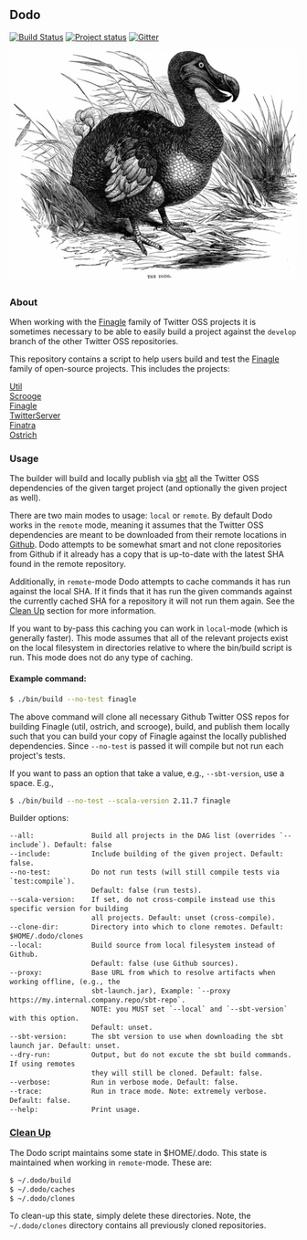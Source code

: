 ## Dodo

[![Build Status](https://secure.travis-ci.org/twitter/dodo.png?branch=develop)](http://travis-ci.org/twitter/dodo?branch=develop)
[![Project status](https://img.shields.io/badge/status-active-brightgreen.svg)](#status)
[![Gitter](https://badges.gitter.im/Join%20Chat.svg)](https://gitter.im/twitter/finagle)

<img src="./dodo-bird.jpeg"/>

### About

When working with the [Finagle][finagle] family of Twitter OSS projects it is sometimes necessary to be able to easily build a project against the `develop` branch of the other Twitter OSS repositories.

This repository contains a script to help users build and test the [Finagle][finagle] family of open-source projects. This includes the projects:

[Util][util]  
[Scrooge][scrooge]  
[Finagle][finagle]  
[TwitterServer][twitter-server]  
[Finatra][finatra]  
[Ostrich][ostrich]  

### Usage

The builder will build and locally publish via [sbt][sbt] all the Twitter OSS dependencies of the given target project (and optionally the given project as well). 

There are two main modes to usage: `local` or `remote`. By default Dodo works in the `remote` mode, meaning it assumes that the Twitter OSS dependencies are meant to be downloaded from their remote locations in [Github](https://github.com/twitter). Dodo attempts to be somewhat smart and not clone repositories from Github if it already has a copy that is up-to-date with the latest SHA found in the remote repository. 

Additionally, in `remote`-mode Dodo attempts to cache commands it has run against the local SHA. If it finds that it has run the given commands against the currently cached SHA for a repository it will not run them again. See the [Clean Up](#clean-up) section for more information.


If you want to by-pass this caching you can work in `local`-mode (which is generally faster). This mode assumes that all of the relevant projects exist on the local filesystem in directories relative to where the bin/build script is run. This mode does not do any type of caching.

#### Example command:

```bash
$ ./bin/build --no-test finagle
```

The above command will clone all necessary Github Twitter OSS repos for building Finagle (util, ostrich, and scrooge), build, and publish them locally such that you can build your copy of Finagle against the locally published dependencies. Since `--no-test` is passed it will compile but not run each project's tests.

If you want to pass an option that take a value, e.g., `--sbt-version`, use a space. E.g.,

```bash
$ ./bin/build --no-test --scala-version 2.11.7 finagle
```

Builder options:

```
--all:				Build all projects in the DAG list (overrides `--include`). Default: false
--include:			Include building of the given project. Default: false.
--no-test:			Do not run tests (will still compile tests via `test:compile`). 
                	Default: false (run tests).
--scala-version:	If set, do not cross-compile instead use this specific version for building 
					all projects. Default: unset (cross-compile).
--clone-dir:		Directory into which to clone remotes. Default: $HOME/.dodo/clones
--local: 			Build source from local filesystem instead of Github. 
                	Default: false (use Github sources).
--proxy:	 		Base URL from which to resolve artifacts when working offline, (e.g., the 
                	sbt-launch.jar), Example: `--proxy https://my.internal.company.repo/sbt-repo`.
                	NOTE: you MUST set `--local` and `--sbt-version` with this option. 
                	Default: unset.
--sbt-version:  	The sbt version to use when downloading the sbt launch jar. Default: unset.
--dry-run: 			Output, but do not excute the sbt build commands. If using remotes 
                	they will still be cloned. Default: false.
--verbose:          Run in verbose mode. Default: false.
--trace:            Run in trace mode. Note: extremely verbose. Default: false.
--help:             Print usage. 
```

### <a name="clean-up" href="#clean-up">Clean Up</a>

The Dodo script maintains some state in $HOME/.dodo. This state is maintained when working in `remote`-mode. These are:

```
$ ~/.dodo/build
$ ~/.dodo/caches
$ ~/.dodo/clones
```

To clean-up this state, simply delete these directories. Note, the `~/.dodo/clones` directory contains all previously cloned repositories.

[util]: https://github.com/twitter/util
[ostrich]: https://github.com/twitter/ostrich
[scrooge]: https://github.com/twitter/scrooge
[finagle]: https://github.com/twitter/finagle
[twitter-server]: https://github.com/twitter/twitter-server
[finatra]: https://github.com/twitter/finatra
[sbt]: http://www.scala-sbt.org/